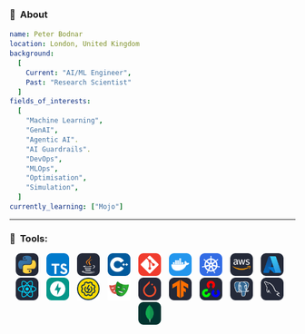
### 👋 &nbsp;About
```yaml
name: Peter Bodnar
location: London, United Kingdom
background:
  [
    Current: "AI/ML Engineer",
    Past: "Research Scientist"
  ]
fields_of_interests:
  [
    "Machine Learning",
    "GenAI",
    "Agentic AI".
    "AI Guardrails".
    "DevOps",
    "MLOps",
    "Optimisation",
    "Simulation",
  ]  
currently_learning: ["Mojo"]
```

---

### 🚀 &nbsp;Tools:
<p align="center">
<!-- LANGUAGE -->
<span style="display: inline-block; margin-right: 10px;">
  <a href="https://www.python.org/" target="_blank">
    <img src="static/icons/python-dark.svg" alt="python" width="40" height="40" />
  </a>
</span>
<span style="display: inline-block; margin-right: 10px;">
  <a href="https://www.typescriptlang.org/" target="_blank">
    <img src="static/icons/typescript.svg" alt="typescript" width="40" height="40" />
  </a>
</span>
<span style="display: inline-block; margin-right: 10px;">
  <a href="https://www.java.com/" target="_blank">
    <img src="static/icons/java-dark.svg" alt="java" width="40" height="40" />
  </a>
</span>
<span style="display: inline-block; margin-right: 10px;">
  <a href="https://isocpp.org/" target="_blank">
    <img src="static/icons/cpp.svg" alt="cplusplus" width="40" height="40" />
  </a>
</span>
<span style="display: inline-block; margin-right: 10px;">
  <a href="https://git-scm.com/" target="_blank">
    <img src="static/icons/git.svg" alt="git" width="40" height="40"/>
  </a>
</span>
<!-- <img src="static/icons/github-dark.svg" alt="github" width="40" height="40"/> -->
<!-- ENVIRONMENTS AND PLATFORMS -->
<span style="display: inline-block; margin-right: 10px;">
  <a href="https://www.docker.com/" target="_blank">
    <img src="static/icons/docker.svg" alt="docker" width="40" height="40"/>
  </a>
</span>
<span style="display: inline-block; margin-right: 10px;">
  <a href="https://kubernetes.io/" target="_blank">
    <img src="static/icons/kubernetes.svg" alt="kubernetes" width="40" height="40"/>
  </a>
</span>
<span style="display: inline-block; margin-right: 10px;">
  <a href="https://aws.amazon.com/" target="_blank">
    <img src="static/icons/aws-dark.svg" alt="aws" width="40" height="40"/>
  </a>
</span>
<span style="display: inline-block; margin-right: 10px;">
  <a href="https://azure.microsoft.com/" target="_blank">
    <img src="static/icons/azure-dark.svg" alt="azure" width="40" height="40"/>
  </a>
</span>
<span style="display: inline-block; margin-right: 10px;">
  <a href="https://reactjs.org/" target="_blank">
    <img src="static/icons/react-dark.svg" alt="react" width="40" height="40" />
  </a>
</span>
<!-- <img src="static/icons/nextjs-dark.svg" alt="nodejs" width="40" height="40" /> -->
<span style="display: inline-block; margin-right: 10px;">
  <a href="https://fastapi.tiangolo.com/" target="_blank">
    <img src="static/icons/fastapi.svg" alt="fastapi" width="40" height="40" />
  </a>
</span>
<!-- QUALITY ASSURANCE AND TESTING -->
<span style="display: inline-block; margin-right: 10px;">
  <a href="https://www.soapui.org/" target="_blank">
    <img src="static/icons/soapui.svg" alt="soapui" width="40" height="40" />
  </a>
</span>
<span style="display: inline-block; margin-right: 10px;">
  <a href="https://playwright.dev/" target="_blank">
    <img src="static/icons/playwright.svg" alt="playwright" width="40" height="40" />
  </a>
</span>
<!-- DEEP LEARNING -->
<span style="display: inline-block; margin-right: 10px;">
  <a href="https://pytorch.org/" target="_blank">
    <img src="static/icons/pytorch-dark.svg" alt="pytorch" width="40" height="40" />
  </a>
</span>
<span style="display: inline-block; margin-right: 10px;">
  <a href="https://www.tensorflow.org/" target="_blank">
    <img src="static/icons/tensorflow-dark.svg" alt="tensorflow" width="40" height="40" />
  </a>
</span>
<span style="display: inline-block; margin-right: 10px;">
  <a href="https://opencv.org/" target="_blank">
    <img src="static/icons/opencv-dark.svg" alt="opencv" width="40" height="40" />
  </a>
</span>
<!-- DATABASE -->
<span style="display: inline-block; margin-right: 10px;">
  <a href="https://www.postgresql.org/" target="_blank">
    <img src="static/icons/postgresql-dark.svg" alt="postgresql" width="40" height="40" />
  </a>
</span>
<span style="display: inline-block; margin-right: 10px;">
  <a href="https://www.mysql.com/" target="_blank">
    <img src="static/icons/mysql-dark.svg" alt="mysql" width="40" height="40" />
  </a>
</span>
<span style="display: inline-block; margin-right: 10px;">
  <a href="https://www.mongodb.com/" target="_blank">
    <img src="static/icons/mongodb.svg" alt="mongodb" width="40" height="40" />
  </a>
</span>
</p>
